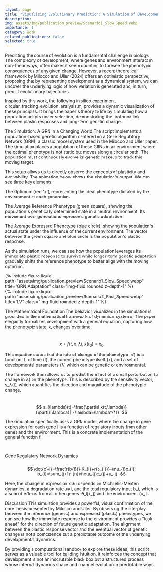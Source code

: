 ```yaml
---
layout: page
title: "Visualizing Evolutionary Prediction: A Simulation of Developmental Dynamics"
description:
img: assets/img/publication_preview/Scenario1_Slow_Speed.webp
importance: 1
category: work
related_publications: false
selected: true
---
```


Predicting the course of evolution is a fundamental challenge in biology. The complexity of development, where genes and environment interact in non-linear ways, often makes it seem daunting to foresee the phenotypic consequences of any given change. However, a recent theoretical framework by Milocco and Uller (2024) offers an optimistic perspective, proposing that by representing development as a dynamical system, we can uncover the underlying logic of how variation is generated and, in turn, predict evolutionary trajectories.


Inspired by this work, the following in silico experiment, circular_tracking_evolution_analysis.m, provides a dynamic visualization of these principles. It brings the paper's theory to life by simulating how a population adapts under selection, demonstrating the profound link between plastic responses and long-term genetic change.

The Simulation: A GRN in a Changing World
The script implements a population-based genetic algorithm centered on a Gene Regulatory Network (GRN), a classic model system used in the Milocco and Uller paper. The simulation places a population of these GRNs in an environment where the optimal phenotype is not static but moves along a circular path. The population must continuously evolve its genetic makeup to track this moving target.


This setup allows us to directly observe the concepts of plasticity and evolvability. The animation below shows the simulation's output. We can see three key elements:

The Optimum (red 'x'), representing the ideal phenotype dictated by the environment at each generation.

The Average Reference Phenotype (green square), showing the population's genetically determined state in a neutral environment. Its movement over generations represents genetic adaptation.

The Average Expressed Phenotype (blue circle), showing the population's actual state under the influence of the current environment. The vector between the green square and blue circle is the population's plastic response.

As the simulation runs, we can see how the population leverages its immediate plastic response to survive while longer-term genetic adaptation gradually shifts the reference phenotype to better align with the moving optimum.

<div class="row">
<div class="col-sm mt-3 mt-md-0">
{% include figure.liquid path="assets/img/publication_preview/Scenario1_Slow_Speed.webp" title="GRN Adaptation" class="img-fluid rounded z-depth-1" %}
</div>
</div>
<div class="">
</div>

<div class="row">
    <div class="col-sm mt-3 mt-md-0">
    {% include figure.liquid path="assets/img/publication_preview/Scenario2_Fast_Speed.webp" title="LV" class="img-fluid rounded z-depth-1" %}
    </div>
</div>
<div class="">
</div>

The Mathematical Foundation
The behavior visualized in the simulation is grounded in the mathematical framework of dynamical systems. The paper elegantly formalizes development with a general equation, capturing how the phenotypic state, x, changes over time.


 $$
\dot{x}=f(t,x,\lambda), x(t_{0})=x_{0}
 $$


This equation states that the rate of change of the phenotype (x˙) is a function, f, of time (t), the current phenotype itself (x), and a set of developmental parameters (λ) which can be genetic or environmental.



The framework then allows us to predict the effect of a small perturbation (a change in λ) on the phenotype. This is described by the sensitivity vector, s_λ(t), which quantifies the direction and magnitude of the phenotypic change.

 $$
s_{\lambda}(t)=\frac{\partial x(t,\lambda)}{\partial\lambda}|_{\lambda=\lambda^{*}}
 $$

The simulation specifically uses a GRN model, where the change in gene expression for each gene i is a function of regulatory inputs from other genes and the environment. This is a concrete implementation of the general function f.

 <summary>Gene Regulatory Network Dynamics</summary>
 $$
\dot{x}{i}=\frac{r(b{i})}{K_{i}+r(b_{i})}-\mu_{i}x_{i}; b_{i}=\sum_{j=1}^{n}\theta_{j}x_{j}+u_{j}
 $$

Here, the change in expression x˙∗i depends on Michaelis-Menten dynamics, a degradation rate μ∗i, and the total regulatory input b_i, which is a sum of effects from all other genes (θ_ijx_j) and the environment (u_j).


Discussion
This simulation provides a powerful, visual confirmation of the core thesis presented by Milocco and Uller. By observing the interplay between the reference (genetic) and expressed (plastic) phenotypes, we can see how the immediate response to the environment provides a "look-ahead" for the direction of future genetic adaptation. The alignment between the plastic response vector and the eventual vector of genetic change is not a coincidence but a predictable outcome of the underlying developmental dynamics.


By providing a computational sandbox to explore these ideas, this script serves as a valuable tool for building intuition. It reinforces the concept that development is not an inscrutable black box but a structured process whose internal dynamics shape and channel evolution in predictable ways.
